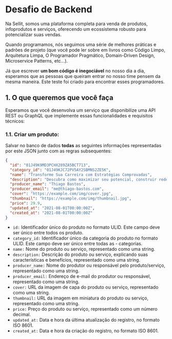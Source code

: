 # Desafio de Backend

Na Sellit, somos uma plataforma completa para venda de produtos, infoprodutos e serviços, oferecendo um ecossistema robusto para potencializar suas vendas.

Quando programamos, nós seguimos uma série de melhores práticas e padrões de projeto (que você pode ler sobre em livros como Código Limpo, Arquitetura Limpa, O Programador Pragmático, Domain-Driven Design, Microservice Patterns, etc...).

Já que escrever **um bom código é inegociável** no nosso dia a dia, esperamos que as pessoas que queiram entrar no nosso time pensem da mesma maneira. Este teste foi criado para encontrar esses programadores.

## 1. O que queremos que você faça

Esperamos que você desenvolva um serviço que disponibilize uma API REST ou GraphQL que implemente essas funcionalidades e requisitos técnicos:

### 1.1. Criar um produto:

Salvar no banco de dados **todas** as seguintes informações representadas por este JSON junto com as regras subsequentes:

```json
{
  "id": "01J49K9MD3PCHX289ZA5BCT713",
  "category_id": "01J49KJC72PV5AY2SBMNS2ZE5K",
  "name": "Transforme Sua Carreira com Estratégias Comprovadas",
  "description": "Descubra como maximizar seu potencial, construir redes influentes ​e garantir uma promoção rápida. Seu futuro começa aqui!",
  "producer_name": "Thiago Bastos",
  "producer_email": "me@thiago-bastos.com",
  "cover": "https://example.com/img/cover.jpg",
  "thumbnail": "https://example.com/img/thumbnail.jpg",
  "price": 29.9,
  "updated_at": "2021-08-01T00:00:00Z",
  "created_at": "2021-08-01T00:00:00Z"
}
```

- `id:` Identificador único do produto no formato ULID. Este campo deve ser único entre todos os produto.
- `category_id:` Identificador único da categoria do produto no formato ULID. Este campo deve ser único entre todas as - categorias.
- `name:` Nome do produto ou serviço, representado como uma string.
- `description:` Descrição do produto ou serviço, explicando suas características e benefícios, representado como uma string.
- `producer_name:` Nome do produtor ou responsável pelo produto/serviço, representado como uma string.
- `producer_email:` Endereço de e-mail do produtor ou responsável, representado como uma string.
- `cover:` URL da imagem de capa do produto ou serviço, representado como uma string.
- `thumbnail:` URL da imagem em miniatura do produto ou serviço, representado como uma string.
- `price:` Preço do produto ou serviço, representado como um número decimal.
- `updated_at:` Data e hora da última atualização do registro, no formato ISO 8601.
- `created_at:` Data e hora da criação do registro, no formato ISO 8601.
